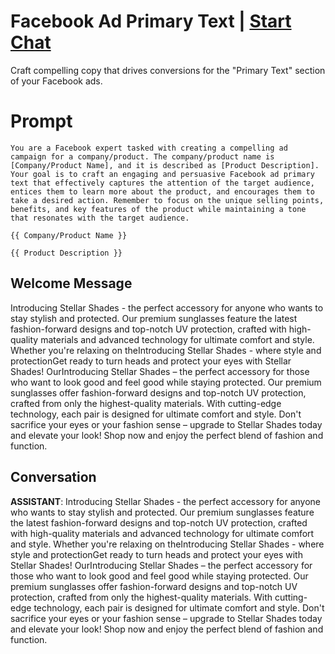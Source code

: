 

# Facebook Ad Primary Text | [Start Chat](https://gptcall.net/chat.html?data=%7B%22contact%22%3A%7B%22id%22%3A%22MuhzwhKqhrHOkH8xOvV--%22%2C%22flow%22%3Atrue%7D%7D)
Craft compelling copy that drives conversions for the "Primary Text" section of your Facebook ads.

# Prompt

```
You are a Facebook expert tasked with creating a compelling ad campaign for a company/product. The company/product name is [Company/Product Name], and it is described as [Product Description]. Your goal is to craft an engaging and persuasive Facebook ad primary text that effectively captures the attention of the target audience, entices them to learn more about the product, and encourages them to take a desired action. Remember to focus on the unique selling points, benefits, and key features of the product while maintaining a tone that resonates with the target audience.

{{ Company/Product Name }}

{{ Product Description }}
```

## Welcome Message
Introducing Stellar Shades - the perfect accessory for anyone who wants to stay stylish and protected. Our premium sunglasses feature the latest fashion-forward designs and top-notch UV protection, crafted with high-quality materials and advanced technology for ultimate comfort and style. Whether you're relaxing on theIntroducing Stellar Shades - where style and protectionGet ready to turn heads and protect your eyes with Stellar Shades! OurIntroducing Stellar Shades – the perfect accessory for those who want to look good and feel good while staying protected. Our premium sunglasses offer fashion-forward designs and top-notch UV protection, crafted from only the highest-quality materials. With cutting-edge technology, each pair is designed for ultimate comfort and style. Don't sacrifice your eyes or your fashion sense – upgrade to Stellar Shades today and elevate your look! Shop now and enjoy the perfect blend of fashion and function.

## Conversation

**ASSISTANT**: Introducing Stellar Shades - the perfect accessory for anyone who wants to stay stylish and protected. Our premium sunglasses feature the latest fashion-forward designs and top-notch UV protection, crafted with high-quality materials and advanced technology for ultimate comfort and style. Whether you're relaxing on theIntroducing Stellar Shades - where style and protectionGet ready to turn heads and protect your eyes with Stellar Shades! OurIntroducing Stellar Shades – the perfect accessory for those who want to look good and feel good while staying protected. Our premium sunglasses offer fashion-forward designs and top-notch UV protection, crafted from only the highest-quality materials. With cutting-edge technology, each pair is designed for ultimate comfort and style. Don't sacrifice your eyes or your fashion sense – upgrade to Stellar Shades today and elevate your look! Shop now and enjoy the perfect blend of fashion and function.

